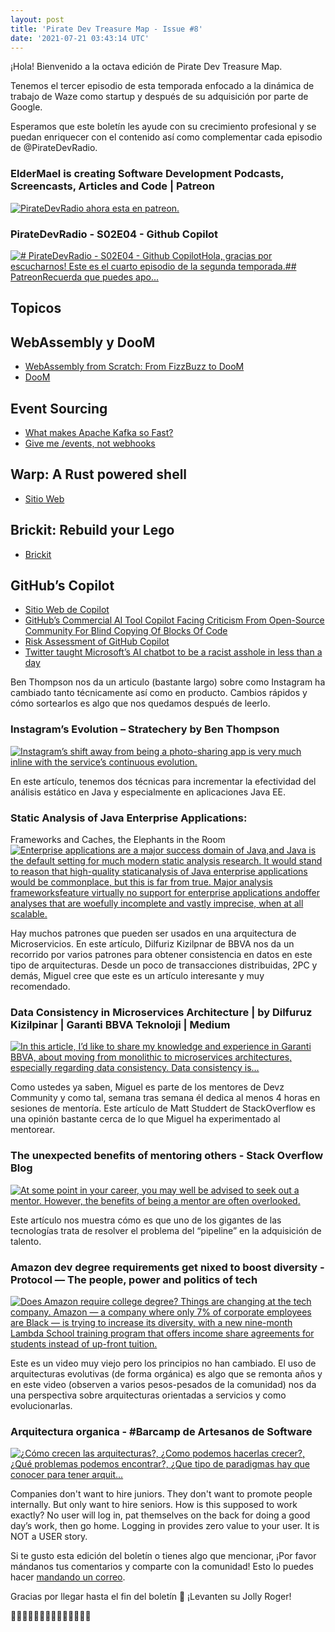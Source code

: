 ```yaml
---
layout: post
title: 'Pirate Dev Treasure Map - Issue #8'
date: '2021-07-21 03:43:14 UTC'
---
```

¡Hola! Bienvenido a la octava edición de Pirate Dev Treasure Map.

Tenemos el tercer episodio de esta temporada enfocado a la dinámica de trabajo de Waze como startup y después de su adquisición por parte de Google.

Esperamos que este boletín les ayude con su crecimiento profesional y se puedan enriquecer con el contenido así como complementar cada episodio de @PirateDevRadio.

### ElderMael is creating Software Development Podcasts, Screencasts, Articles and Code | Patreon
[![<p>PirateDevRadio ahora esta en patreon.</p>](https://s3.amazonaws.com/revue/items/images/010/142/837/web/1.jpg?1615670462)](https://www.patreon.com/eldermael)


### PirateDevRadio - S02E04 - Github Copilot
[![# PirateDevRadio - S02E04 - Github CopilotHola, gracias por escucharnos! Este es el cuarto episodio de la segunda temporada.## PatreonRecuerda que puedes apo...](https://s3.amazonaws.com/revue/items/images/010/142/882/web/hqdefault.jpg?1626493983)](https://www.youtube.com/watch?v=h3SgeRVF87Q)

## Topicos

## WebAssembly y DooM

* [WebAssembly from Scratch: From FizzBuzz to DooM](https://github.com/diekmann/wasm-fizzbuzz)
* [DooM](https://diekmann.github.io/wasm-fizzbuzz/doom/)

## Event Sourcing

* [What makes Apache Kafka so Fast?](https://medium.com/@sunny_81705/what-makes-apache-kafka-so-fast-71b477dcbf0)
* [Give me /events, not webhooks](https://blog.syncinc.so/events-not-webhooks)

## Warp: A Rust powered shell

* [Sitio Web](https://www.warp.dev/)

## Brickit: Rebuild your Lego

* [Brickit](https://apps.apple.com/nl/app/brickit-rebuild-your-lego/id1477221636)

## GitHub’s Copilot

* [Sitio Web de Copilot](https://copilot.github.com/)
* [GitHub’s Commercial AI Tool Copilot Facing Criticism From Open-Source Community For Blind Copying Of Blocks Of Code](https://www.theinsaneapp.com/2021/07/github-copilot-ai-facing-criticism.html)
* [Risk Assessment of GitHub Copilot](https://gist.github.com/0xabad1dea/be18e11beb2e12433d93475d72016902)
* [Twitter taught Microsoft’s AI chatbot to be a racist asshole in less than a day](https://www.theverge.com/2016/3/24/11297050/tay-microsoft-chatbot-racist)

Ben Thompson nos da un articulo (bastante largo) sobre como Instagram ha cambiado tanto técnicamente así como en producto. Cambios rápidos y cómo sortearlos es algo que nos quedamos después de leerlo.
### Instagram’s Evolution – Stratechery by Ben Thompson
[![Instagram’s shift away from being a photo-sharing app is very much inline with the service’s continuous evolution.](https://s3.amazonaws.com/revue/items/images/010/186/663/web/instagram-2.png?1626838134)](https://stratechery.com/2021/instagrams-evolution/?utm_campaign=Level%20Up&utm_medium=email&utm_source=Revue%20newsletter)


En este artículo, tenemos dos técnicas para incrementar la efectividad del análisis estático en Java y especialmente en aplicaciones Java EE.
### Static Analysis of Java Enterprise Applications:
Frameworks and Caches, the Elephants in the Room
[![<p>Enterprise applications are a major success domain of Java,</p><p>and Java is the default setting for much modern static analysis research. It would stand to reason that high-quality static</p><p>analysis of Java enterprise applications would be commonplace, but this is far from true. Major analysis frameworks</p><p>feature virtually no support for enterprise applications and</p><p>offer analyses that are woefully incomplete and vastly imprecise, when at all scalable.</p>](undefined)](https://yanniss.github.io/enterprise-pldi20.pdf)


Hay muchos patrones que pueden ser usados en una arquitectura de Microservicios. En este artículo, Dilfuriz Kizilpnar de BBVA nos da un recorrido por varios patrones para obtener consistencia en datos en este tipo de arquitecturas. Desde un poco de transacciones distribuidas, 2PC y demás, Miguel cree que este es un artículo interesante y muy recomendado.
### Data Consistency in Microservices Architecture | by Dilfuruz Kizilpinar | Garanti BBVA Teknoloji | Medium
[![In this article, I’d like to share my knowledge and experience in Garanti BBVA, about moving from monolithic to microservices architectures, especially regarding data consistency. Data consistency is…](https://s3.amazonaws.com/revue/items/images/010/186/607/web/1*ZAFdGYOaZQj62XyOfEjiFw.png?1626836681)](https://medium.com/garantibbva-teknoloji/data-consistency-in-microservices-architecture-5c67e0f65256)


Como ustedes ya saben, Miguel es parte de los mentores de Devz Community y como tal, semana tras semana él dedica al menos 4 horas en sesiones de mentoría. Este artículo de Matt Studdert de StackOverflow es una opinión bastante cerca de lo que Miguel ha experimentado al mentorear.
### The unexpected benefits of mentoring others - Stack Overflow Blog
[![At some point in your career, you may well be advised to seek out a mentor. However, the benefits of being a mentor are often overlooked.](https://s3.amazonaws.com/revue/items/images/010/186/545/web/250121-Stackoverflow-Metoring-Alex-Francis-1.jpg?1626836469)](https://stackoverflow.blog/2021/07/07/the-unexpected-benefits-of-mentoring-others/?cb=1&utm_source=pocket_mylist)


Este artículo nos muestra cómo es que uno de los gigantes de las tecnologías trata de resolver el problema del “pipeline” en la adquisición de talento.
### Amazon dev degree requirements get nixed to boost diversity - Protocol — The people, power and politics of tech
[![Does Amazon require college degree? Things are changing at the tech company. Amazon — a company where only 7% of corporate employees are Black — is trying to increase its diversity, with a new nine-month Lambda School training program that offers income share agreements for students instead of up-front tuition.](https://s3.amazonaws.com/revue/items/images/010/186/717/web/image.jpg?1626838904)](https://www.protocol.com/amazon-lambda-diversity-program)


Este es un video muy viejo pero los principios no han cambiado. El uso de arquitecturas evolutivas (de forma orgánica) es algo que se remonta años y en este video (observen a varios pesos-pesados de la comunidad) nos da una perspectiva sobre arquitecturas orientadas a servicios y como evolucionarlas.
### Arquitectura organica - #Barcamp de Artesanos de Software
[![¿Cómo crecen las arquitecturas?, ¿Como podemos hacerlas crecer?, ¿Qué problemas podemos encontrar?, ¿Que tipo de paradigmas hay que conocer para tener arquit...](https://s3.amazonaws.com/revue/items/images/010/186/705/web/maxresdefault.jpg?1626838492)](https://www.youtube.com/watch?v=pYFwNU0xreE)


Companies don't want to hire juniors. They don't want to promote people internally. But only want to hire seniors. How is this supposed to work exactly?
No user will log in, pat themselves on the back for doing a good day’s work, then go home. Logging in provides zero value to your user. It is NOT a USER story.

Si te gusto esta edición del boletín o tienes algo que mencionar, ¡Por favor mándanos tus comentarios y comparte con la comunidad! Esto lo puedes hacer [mandando un correo](mailto:sftwr.mael@gmail.com?subject=PirateDevNews%20-%20Feedback&body=Tu%20feedback%20aqui.).

Gracias por llegar hasta el fin del boletín 💌 ¡Levanten su Jolly Roger!

🏴‍☠️🏴‍☠️🏴‍☠️🏴‍☠️🏴‍☠️🏴‍☠️🏴‍☠️
        